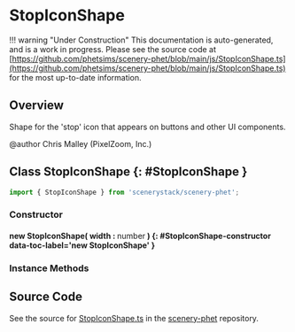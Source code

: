 # StopIconShape

!!! warning "Under Construction"
    This documentation is auto-generated, and is a work in progress. Please see the source code at
    [https://github.com/phetsims/scenery-phet/blob/main/js/StopIconShape.ts](https://github.com/phetsims/scenery-phet/blob/main/js/StopIconShape.ts) for the most up-to-date information.

## Overview

Shape for the 'stop' icon that appears on buttons and other UI components.

@author Chris Malley (PixelZoom, Inc.)

## Class StopIconShape {: #StopIconShape }


```js
import { StopIconShape } from 'scenerystack/scenery-phet';
```
### Constructor

#### new StopIconShape( width : <span style="font-weight: 400;"><span style="color: hsla(calc(var(--md-hue) + 180deg),80%,40%,1);">number</span></span> ) {: #StopIconShape-constructor data-toc-label='new StopIconShape' }

### Instance Methods





## Source Code

See the source for [StopIconShape.ts](https://github.com/phetsims/scenery-phet/blob/main/js/StopIconShape.ts) in the [scenery-phet](https://github.com/phetsims/scenery-phet) repository.
